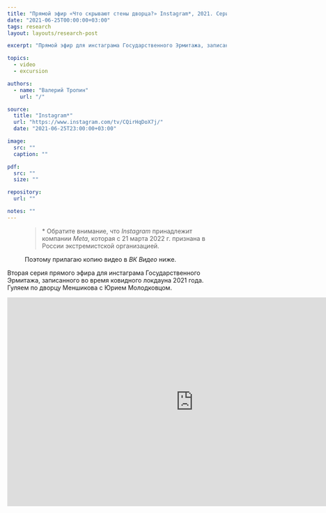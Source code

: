 ```yaml
---
title: "Прямой эфир «Что скрывают стены дворца?» Instagram*, 2021. Серия II"
date: "2021-06-25T00:00:00+03:00"
tags: research
layout: layouts/research-post

excerpt: "Прямой эфир для инстаграма Государственного Эрмитажа, записанный во время ковидного локдауна. Вторая серия"

topics:
  - video
  - excursion

authors:
  - name: "Валерий Тропин"
    url: "/"

source:
  title: "Instagram*"
  url: "https://www.instagram.com/tv/CQirHqDoX7j/"
  date: "2021-06-25T23:00:00+03:00"

image:
  src: ""
  caption: ""

pdf:
  src: ""
  size: ""

repository:
  url: ""

notes: ""
---
```


<figure class="quote">
  <blockquote>
    * Обратите внимание, что <cite>Instagram</cite> принадлежит компании <cite>Meta</cite>, которая с 21 марта 2022 г. признана в России экстремистской организацией.
</blockquote>
  <figcaption class="quote-caption">Поэтому прилагаю копию видео в <cite>ВК Видео</cite> ниже.</figcaption>
</figure>

Вторая серия прямого эфира для инстаграма Государственного Эрмитажа, записанного во время ковидного локдауна 2021 года. Гуляем по дворцу Меншикова с Юрием Молодковцом.

<div class="video-frame">
<iframe src="https://vkvideo.ru/video_ext.php?oid=-21627154&id=456239025&hd=2" width="853" height="480" allow="autoplay; encrypted-media; fullscreen; picture-in-picture; screen-wake-lock;" frameborder="0" allowfullscreen></iframe>
</div>
